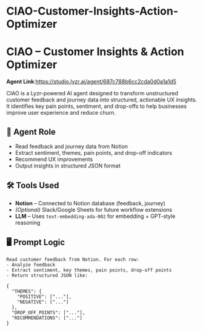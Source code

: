 # CIAO-Customer-Insights-Action-Optimizer
# CIAO – Customer Insights & Action Optimizer
**Agent Link**:https://studio.lyzr.ai/agent/687c788b6cc2cda0d0a1a1d5

CIAO is a Lyzr-powered AI agent designed to transform unstructured customer feedback and journey data into structured, actionable UX insights. It identifies key pain points, sentiment, and drop-offs to help businesses improve user experience and reduce churn.

## 🧠 Agent Role
- Read feedback and journey data from Notion
- Extract sentiment, themes, pain points, and drop-off indicators
- Recommend UX improvements
- Output insights in structured JSON format

## 🛠 Tools Used
- **Notion** – Connected to Notion database (feedback, journey)
- *(Optional)* Slack/Google Sheets for future workflow extensions
- **LLM** – Uses `text-embedding-ada-002` for embedding + GPT-style reasoning

## 🖥 Prompt Logic
```text
Read customer feedback from Notion. For each row:
- Analyze feedback
- Extract sentiment, key themes, pain points, drop-off points
- Return structured JSON like:

{
  "THEMES": {
    "POSITIVE": ["..."],
    "NEGATIVE": ["..."]
  },
  "DROP_OFF_POINTS": ["..."],
  "RECOMMENDATIONS": ["..."]
}

